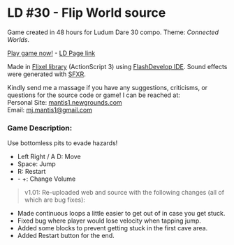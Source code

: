 # LD #30 - Flip World source

Game created in 48 hours for Ludum Dare 30 compo. Theme: *Connected Worlds*.

[Play game now!](http://www.newgrounds.com/portal/view/644900) - [LD Page link](http://ludumdare.com/compo/ludum-dare-30/?action=preview&uid=40635)

Made in [Flixel library](http://www.flixel.org/) (ActionScript 3) using [FlashDevelop IDE](http://www.flashdevelop.org/). Sound effects were generated with [SFXR](http://www.drpetter.se/project_sfxr.html).

Kindly send me a massage if you have any suggestions, criticisms, or questions for the source code or game! I can be reached at:  
Personal Site: [mantis1.newgrounds.com](http://mantis1.newgrounds.com/)  
Email: mj.mantis1@gmail.com

### Game Description:
Use bottomless pits to evade hazards!


- Left Right / A D: Move
- Space: Jump
- R: Restart
- \- +: Change Volume


> v1.01: Re-uploaded web and source with the following changes (all of which are bug fixes):
- Made continuous loops a little easier to get out of in case you get stuck.
- Fixed bug where player would lose velocity when tapping jump.
- Added some blocks to prevent getting stuck in the first cave area.
- Added Restart button for the end.
